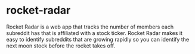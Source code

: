 # rocket-radar

Rocket Radar is a web app that tracks the number of members each subreddit has that is affiliated with a stock ticker. Rocket Radar makes it easy to identify subreddits that are growing rapidly so you can identify the next moon stock before the rocket takes off. 
